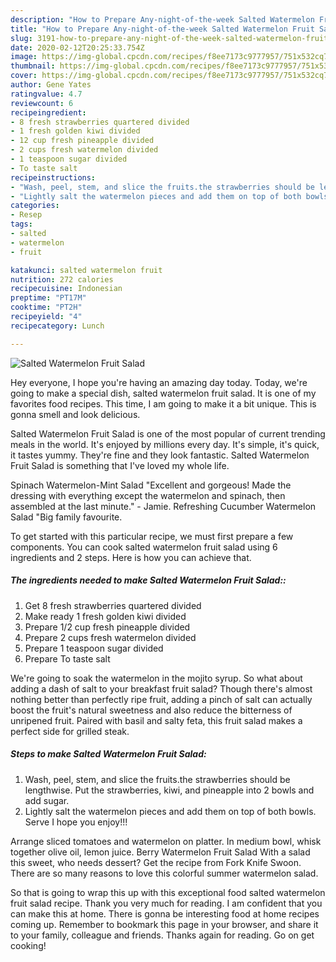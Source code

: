 ```yaml
---
description: "How to Prepare Any-night-of-the-week Salted Watermelon Fruit Salad"
title: "How to Prepare Any-night-of-the-week Salted Watermelon Fruit Salad"
slug: 3191-how-to-prepare-any-night-of-the-week-salted-watermelon-fruit-salad
date: 2020-02-12T20:25:33.754Z
image: https://img-global.cpcdn.com/recipes/f8ee7173c9777957/751x532cq70/salted-watermelon-fruit-salad-recipe-main-photo.jpg
thumbnail: https://img-global.cpcdn.com/recipes/f8ee7173c9777957/751x532cq70/salted-watermelon-fruit-salad-recipe-main-photo.jpg
cover: https://img-global.cpcdn.com/recipes/f8ee7173c9777957/751x532cq70/salted-watermelon-fruit-salad-recipe-main-photo.jpg
author: Gene Yates
ratingvalue: 4.7
reviewcount: 6
recipeingredient:
- 8 fresh strawberries quartered divided
- 1 fresh golden kiwi divided
- 12 cup fresh pineapple divided
- 2 cups fresh watermelon divided
- 1 teaspoon sugar divided
- To taste salt
recipeinstructions:
- "Wash, peel, stem, and slice the fruits.the strawberries should be lengthwise. Put the strawberries, kiwi, and pineapple into 2 bowls and add sugar."
- "Lightly salt the watermelon pieces and add them on top of both bowls. Serve I hope you enjoy!!!"
categories:
- Resep
tags:
- salted
- watermelon
- fruit

katakunci: salted watermelon fruit
nutrition: 272 calories
recipecuisine: Indonesian
preptime: "PT17M"
cooktime: "PT2H"
recipeyield: "4"
recipecategory: Lunch

---
```



![Salted Watermelon Fruit Salad](https://img-global.cpcdn.com/recipes/f8ee7173c9777957/751x532cq70/salted-watermelon-fruit-salad-recipe-main-photo.jpg)

Hey everyone, I hope you're having an amazing day today. Today, we're going to make a special dish, salted watermelon fruit salad. It is one of my favorites food recipes. This time, I am going to make it a bit unique. This is gonna smell and look delicious.

Salted Watermelon Fruit Salad is one of the most popular of current trending meals in the world. It's enjoyed by millions every day. It's simple, it's quick, it tastes yummy. They're fine and they look fantastic. Salted Watermelon Fruit Salad is something that I've loved my whole life.

Spinach Watermelon-Mint Salad &#34;Excellent and gorgeous! Made the dressing with everything except the watermelon and spinach, then assembled at the last minute.&#34; - Jamie. Refreshing Cucumber Watermelon Salad &#34;Big family favourite.


To get started with this particular recipe, we must first prepare a few components. You can cook salted watermelon fruit salad using 6 ingredients and 2 steps. Here is how you can achieve that.

##### The ingredients needed to make Salted Watermelon Fruit Salad::

1. Get 8 fresh strawberries quartered divided
1. Make ready 1 fresh golden kiwi divided
1. Prepare 1/2 cup fresh pineapple divided
1. Prepare 2 cups fresh watermelon divided
1. Prepare 1 teaspoon sugar divided
1. Prepare To taste salt


We&#39;re going to soak the watermelon in the mojito syrup. So what about adding a dash of salt to your breakfast fruit salad? Though there&#39;s almost nothing better than perfectly ripe fruit, adding a pinch of salt can actually boost the fruit&#39;s natural sweetness and also reduce the bitterness of unripened fruit. Paired with basil and salty feta, this fruit salad makes a perfect side for grilled steak. 

##### Steps to make Salted Watermelon Fruit Salad:

1. Wash, peel, stem, and slice the fruits.the strawberries should be lengthwise. Put the strawberries, kiwi, and pineapple into 2 bowls and add sugar.
1. Lightly salt the watermelon pieces and add them on top of both bowls. Serve I hope you enjoy!!!


Arrange sliced tomatoes and watermelon on platter. In medium bowl, whisk together olive oil, lemon juice. Berry Watermelon Fruit Salad With a salad this sweet, who needs dessert? Get the recipe from Fork Knife Swoon. There are so many reasons to love this colorful summer watermelon salad. 

So that is going to wrap this up with this exceptional food salted watermelon fruit salad recipe. Thank you very much for reading. I am confident that you can make this at home. There is gonna be interesting food at home recipes coming up. Remember to bookmark this page in your browser, and share it to your family, colleague and friends. Thanks again for reading. Go on get cooking!
